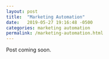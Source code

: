 ```yaml
---
layout: post
title:  "Marketing Automation"
date:   2019-05-27 19:16:48 -0500
categories: marketing automation
permalink: /marketing-automation.html
---
```

Post coming soon.
